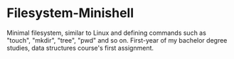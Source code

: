 # Filesystem-Minishell
Minimal filesystem, similar to Linux and defining commands such as "touch", "mkdir", "tree", "pwd" and so on. First-year of my bachelor degree studies, data structures course's first assignment. 
